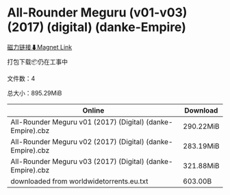 # All-Rounder Meguru (v01-v03) (2017) (digital) (danke-Empire)

[磁力链接⬇Magnet Link](magnet:?xt=urn:btih:24b3257cf7b4b672579e9f7500aacb1208f5ca01&dn=All-Rounder%20Meguru%20%28v01-v03%29%20%282017%29%20%28digital%29%20%28danke-Empire%29)

打包下载📦仍在工事中

文件数：4

总大小：895.29MiB

Online | Download
--- | ---
All-Rounder Meguru v01 (2017) (Digital) (danke-Empire).cbz | 290.22MiB
All-Rounder Meguru v02 (2017) (Digital) (danke-Empire).cbz | 283.19MiB
All-Rounder Meguru v03 (2017) (Digital) (danke-Empire).cbz | 321.88MiB
downloaded from worldwidetorrents.eu.txt | 603.00B